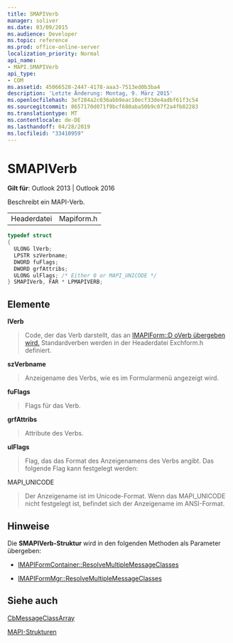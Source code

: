 ```yaml
---
title: SMAPIVerb
manager: soliver
ms.date: 03/09/2015
ms.audience: Developer
ms.topic: reference
ms.prod: office-online-server
localization_priority: Normal
api_name:
- MAPI.SMAPIVerb
api_type:
- COM
ms.assetid: 45066528-2447-4178-aaa3-7513ed0b3ba4
description: 'Letzte Änderung: Montag, 9. März 2015'
ms.openlocfilehash: 3ef284a2c036abb9eac10ecf33de4adbf61f3c54
ms.sourcegitcommit: 8657170d071f9bcf680aba50b9c07f2a4fb82283
ms.translationtype: MT
ms.contentlocale: de-DE
ms.lasthandoff: 04/28/2019
ms.locfileid: "33410959"
---
```

# <a name="smapiverb"></a>SMAPIVerb

  
  
**Gilt für**: Outlook 2013 | Outlook 2016 
  
Beschreibt ein MAPI-Verb.
  
|||
|:-----|:-----|
|Headerdatei  <br/> |Mapiform.h  <br/> |
   
```cpp
typedef struct
{
  ULONG lVerb;
  LPSTR szVerbname;
  DWORD fuFlags;
  DWORD grfAttribs;
  ULONG ulFlags; /* Either 0 or MAPI_UNICODE */
} SMAPIVerb, FAR * LPMAPIVERB;

```

## <a name="members"></a>Elemente

 **lVerb**
  
> Code, der das Verb darstellt, das an [IMAPIForm::D oVerb übergeben wird.](imapiform-doverb.md) Standardverben werden in der Headerdatei Exchform.h definiert.
    
 **szVerbname**
  
> Anzeigename des Verbs, wie es im Formularmenü angezeigt wird.
    
 **fuFlags**
  
> Flags für das Verb.
    
 **grfAttribs**
  
> Attribute des Verbs. 
    
 **ulFlags**
  
> Flag, das das Format des Anzeigenamens des Verbs angibt. Das folgende Flag kann festgelegt werden:
    
MAPI_UNICODE 
  
> Der Anzeigename ist im Unicode-Format. Wenn das MAPI_UNICODE nicht festgelegt ist, befindet sich der Anzeigename im ANSI-Format.
    
## <a name="remarks"></a>Hinweise

Die **SMAPIVerb-Struktur** wird in den folgenden Methoden als Parameter übergeben: 
  
- [IMAPIFormContainer::ResolveMultipleMessageClasses](imapiformcontainer-resolvemultiplemessageclasses.md)
    
- [IMAPIFormMgr::ResolveMultipleMessageClasses](imapiformmgr-resolvemultiplemessageclasses.md)
    
## <a name="see-also"></a>Siehe auch



[CbMessageClassArray](cbmessageclassarray.md)


[MAPI-Strukturen](mapi-structures.md)

